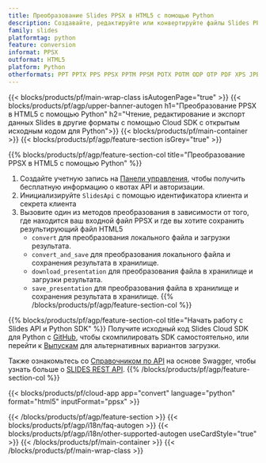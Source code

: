 ```yaml
---
title: Преобразование Slides PPSX в HTML5 с помощью Python
description: Создавайте, редактируйте или конвертируйте файлы Slides PPSX в HTML5 с помощью REST API и Python SDK с открытым исходным кодом
family: slides
platformtag: python
feature: conversion
informat: PPSX
outformat: HTML5
platform: Python
otherformats: PPT PPTX PPS PPSX PPTM PPSM POTX POTM ODP OTP PDF XPS JPEG PNG BMP TIFF SVG HTML SWF GIF XAML MD MPEG4
---
```


{{< blocks/products/pf/main-wrap-class isAutogenPage="true" >}}
{{< blocks/products/pf/agp/upper-banner-autogen h1="Преобразование PPSX в HTML5 с помощью Python" h2="Чтение, редактирование и экспорт данных Slides в другие форматы с помощью Cloud SDK с открытым исходным кодом для Python">}}
{{< blocks/products/pf/main-container >}}
{{< blocks/products/pf/agp/feature-section isGrey="true" >}}

{{% blocks/products/pf/agp/feature-section-col title="Преобразование PPSX в HTML5 с помощью Python" %}}
1. Создайте учетную запись на <a href="https://dashboard.aspose.cloud/">Панели управления</a>, чтобы получить бесплатную информацию о квотах API и авторизации.
1. Инициализируйте ```SlidesApi``` с помощью идентификатора клиента и секрета клиента
1. Вызовите один из методов преобразования в зависимости от того, где находится ваш входной файл PPSX и где вы хотите сохранить результирующий файл HTML5
    - ```convert``` для преобразования локального файла и загрузки результата.
    - ```convert_and_save``` для преобразования локального файла и сохранения результата в хранилище.
    - ```download_presentation``` для преобразования файла в хранилище и загрузки результата.
    - ```save_presentation``` для преобразования файла в хранилище и сохранения результата в хранилище.
{{% /blocks/products/pf/agp/feature-section-col %}}

{{% blocks/products/pf/agp/feature-section-col title="Начать работу с Slides API и Python SDK" %}}
Получите исходный код Slides Cloud SDK для Python с [GitHub](https://github.com/aspose-slides-cloud/aspose-slides-cloud-python), чтобы скомпилировать SDK самостоятельно, или перейти к [Выпускам](https://releases.aspose.cloud/) для альтернативных вариантов загрузки.

Также ознакомьтесь со [Справочником по API](https://apireference.aspose.cloud/slides/) на основе Swagger, чтобы узнать больше о [SLIDES REST API](https://products.aspose.cloud/slides/curl/).
{{% /blocks/products/pf/agp/feature-section-col %}}

{{< blocks/products/pf/cloud-app app="convert" language="python" format="html5" inputFormat="ppsx" >}}

{{< /blocks/products/pf/agp/feature-section >}}
{{< blocks/products/pf/agp/i18n/faq-autogen >}}
{{< blocks/products/pf/agp/i18n/other-supported-autogen useCardStyle="true" >}}
{{< /blocks/products/pf/main-container >}}
{{< /blocks/products/pf/main-wrap-class >}}